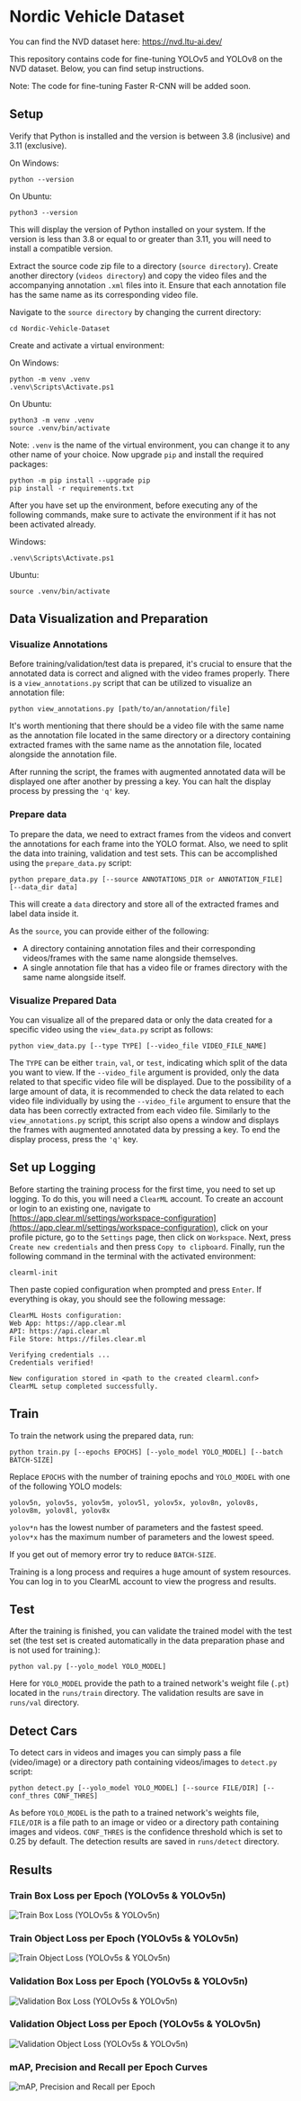 # **Nordic Vehicle Dataset**
You can find the NVD dataset here:
https://nvd.ltu-ai.dev/

This repository contains code for fine-tuning YOLOv5 and YOLOv8 on the NVD dataset. Below, you can find setup instructions.

Note: The code for fine-tuning Faster R-CNN will be added soon.
## **Setup**
Verify that Python is installed and the version is between 3.8 (inclusive) and 3.11 (exclusive).

On Windows:

    python --version

On Ubuntu:

    python3 --version

This will display the version of Python installed on your system. If the version is less than 3.8 or equal to or greater than 3.11, you will need to install a compatible version.

Extract the source code zip file to a directory (```source directory```). Create another directory (```videos directory```) and copy the video files and the accompanying annotation ```.xml``` files into it. Ensure that each annotation file has the same name as its corresponding video file.

Navigate to the ```source directory``` by changing the current directory:

    cd Nordic-Vehicle-Dataset

Create and activate a virtual environment:

On Windows:

    python -m venv .venv
    .venv\Scripts\Activate.ps1

On Ubuntu:

    python3 -m venv .venv
    source .venv/bin/activate


Note: ```.venv``` is the name of the virtual environment, you can change it to any other name of your choice.
Now upgrade ```pip``` and install the required packages:
    
    python -m pip install --upgrade pip
    pip install -r requirements.txt

After you have set up the environment, before executing any of the following commands, make sure to activate the environment if it has not been activated already.

Windows:

    .venv\Scripts\Activate.ps1

Ubuntu:
    
    source .venv/bin/activate

## **Data Visualization and Preparation**

### **Visualize Annotations**
Before training/validation/test data is prepared, it's crucial to ensure that the annotated data is correct and aligned with the video frames properly. There is a ```view_annotations.py``` script that can be utilized to visualize an annotation file:

    python view_annotations.py [path/to/an/annotation/file]

It's worth mentioning that there should be a video file with the same name as the annotation file located in the same directory or a directory containing extracted frames with the same name as the annotation file, located alongside the annotation file.

After running the script, the frames with augmented annotated data will be displayed one after another by pressing a key. You can halt the display process by pressing the ```'q'``` key.

### **Prepare data**
To prepare the data, we need to extract frames from the videos and convert the annotations for each frame into the YOLO format. Also, we need to split the data into training, validation and test sets. This can be accomplished using the ```prepare_data.py``` script:

    python prepare_data.py [--source ANNOTATIONS_DIR or ANNOTATION_FILE] [--data_dir data]

This will create a ```data``` directory and store all of the extracted frames and label data inside it. 

As the ```source```, you can provide either of the following:

* A directory containing annotation files and their corresponding videos/frames with the same name alongside themselves.
* A single annotation file that has a video file or frames directory with the same name alongside itself.

### **Visualize Prepared Data**
You can visualize all of the prepared data or only the data created for a specific video using the ```view_data.py``` script as follows:

    python view_data.py [--type TYPE] [--video_file VIDEO_FILE_NAME]

The ```TYPE``` can be either ```train```, ```val```, or ```test```, indicating which split of the data you want to view. If the ```--video_file``` argument is provided, only the data related to that specific video file will be displayed. Due to the possibility of a large amount of data, it is recommended to check the data related to each video file individually by using the ```--video_file``` argument to ensure that the data has been correctly extracted from each video file. Similarly to the ```view_annotations.py``` script, this script also opens a window and displays the frames with augmented annotated data by pressing a key. To end the display process, press the ```'q'``` key.

## Set up Logging
Before starting the training process for the first time, you need to set up logging. To do this, you will need a ```ClearML``` account. To create an account or login to an existing one, navigate to [https://app.clear.ml/settings/workspace-configuration](https://app.clear.ml/settings/workspace-configuration), click on your profile picture, go to the ```Settings``` page, then click on ```Workspace```. Next, press ```Create new credentials``` and then press ```Copy to clipboard```. Finally, run the following command in the terminal with the activated environment:

    clearml-init
  
Then paste copied configuration when prompted and press ```Enter```. If everything is okay, you should see the following message:
    
    ClearML Hosts configuration:
    Web App: https://app.clear.ml
    API: https://api.clear.ml
    File Store: https://files.clear.ml

    Verifying credentials ...
    Credentials verified!

    New configuration stored in <path to the created clearml.conf>
    ClearML setup completed successfully.

## **Train**
To train the network using the prepared data, run:

    python train.py [--epochs EPOCHS] [--yolo_model YOLO_MODEL] [--batch BATCH-SIZE]

Replace ```EPOCHS``` with the number of training epochs and ```YOLO_MODEL``` with one of the following YOLO models:
    
    yolov5n, yolov5s, yolov5m, yolov5l, yolov5x, yolov8n, yolov8s, yolov8m, yolov8l, yolov8x  

```yolov*n``` has the lowest number of parameters and the fastest speed. 
```yolov*x``` has the maximum number of parameters and the lowest speed.

If you get out of memory error try to reduce ```BATCH-SIZE```.

Training is a long process and requires a huge amount of system resources. You can log in to you ClearML account to view the progress and results.

## **Test**
After the training is finished, you can validate the trained model with the test set (the test set is created automatically in the data preparation phase and is not used for training.):

    python val.py [--yolo_model YOLO_MODEL]

Here for ```YOLO_MODEL``` provide the path to a trained network's weight file (```.pt```) located in the ```runs/train``` directory. The validation results are save in ```runs/val``` directory.

## **Detect Cars**
To detect cars in videos and images you can simply pass a file (video/image) or a directory path containing videos/images to ```detect.py``` script:

    python detect.py [--yolo_model YOLO_MODEL] [--source FILE/DIR] [--conf_thres CONF_THRES]

As before ```YOLO_MODEL``` is the path to a trained network's weights file, ```FILE/DIR``` is a file path to an image or video or a directory path containing images and videos. ```CONF_THRES``` is the confidence threshold which is set to 0.25 by default. The detection results are saved in ```runs/detect``` directory.

## **Results**

### Train Box Loss per Epoch (YOLOv5s & YOLOv5n)
<img src="./curves/train_box_loss.svg" alt="Train Box Loss (YOLOv5s & YOLOv5n)">

### Train Object Loss per Epoch (YOLOv5s & YOLOv5n)
<img src="./curves/train_obj_loss.svg" alt="Train Object Loss (YOLOv5s & YOLOv5n)">

### Validation Box Loss per Epoch (YOLOv5s & YOLOv5n)
<img src="./curves/val_box_loss.svg" alt="Validation Box Loss (YOLOv5s & YOLOv5n)">

### Validation Object Loss per Epoch (YOLOv5s & YOLOv5n)
<img src="./curves/val_obj_loss.svg" alt="Validation Object Loss (YOLOv5s & YOLOv5n)">

### mAP, Precision and Recall per Epoch Curves
<img src="./curves/mAP-Precision-Recall.png" alt="mAP, Precision and Recall per Epoch">

